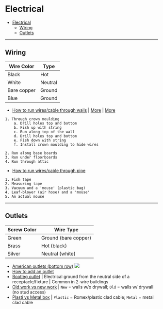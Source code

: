 # Electrical

* [Electrical](#electrical)
  * [Wiring](#wiring)
  * [Outlets](#outlets)

___
## Wiring

Wire Color | Type
-----------|-----
Black       | Hot
White       | Neutral
Bare copper | Ground
Blue        | Ground

* [How to run wires/cable through walls](http://diy.stackexchange.com/questions/420/what-are-some-ways-to-wire-rear-speakers-in-a-home-theater-system/427#427) | [More](http://diy.stackexchange.com/questions/455/what-is-the-easiest-method-to-fish-cable-through-the-ceiling) | [More](http://diy.stackexchange.com/questions/1234/how-do-i-run-ethernet-speaker-wire-and-coax-through-a-wall-into-a-crawlspace)
```
1. Through crown moulding
	a. Drill holes top and bottom
	b. Fish up with string
	c. Run along top of the wall
	d. Drill holes top and bottom
	e. Fish down with string
	f. Install crown moulding to hide wires

2. Run along base boards
3. Run under floorboards
4. Run through attic
```
* [How to run wires/cable through pipe](http://diy.stackexchange.com/questions/100279/how-can-i-pull-a-wire-through-a-pipe-that-has-too-many-turns-for-fish-tape)
```
1. Fish tape
2. Measuring tape
3. Vacuum and a 'mouse' (plastic bag)
4. Leaf-blower (air hose) and a 'mouse'
5. An actual mouse
```

___
## Outlets

Screw Color | Wire Type
------------|----------
Green       | Ground (bare copper)
Brass       | Hot (black)
Silver      | Neutral (white)

* [American outlets (bottom row)](http://i.stack.imgur.com/2cwsD.jpg)
![](http://i.stack.imgur.com/2cwsD.jpg)
* [How to add an outlet](https://www.youtube.com/watch?v=8HCtBPJuIZc&list=PLkJADc1qDrr_0NxtmzECiOWkr5de82kXV&index=420)
* [Bootleg outlet](http://diy.stackexchange.com/questions/11275/would-you-ever-wire-white-and-ground-together) | Electrical ground from the neutral side of a receptacle/fixture | Common in 2-wire buildings
* [Old work vs new work](http://homerenovations.about.com/od/electrical/ss/Types-Of-Electrical-Boxes.htm) | `New` = walls w/o drywall; `Old` = walls w/ drywall (no stud access)
* [Plasti vs Metal box](http://homerenovations.about.com/od/electrical/ss/Types-Of-Electrical-Boxes.htm) | `Plastic` = Romex/plastic clad cable; `Metal` = metal clad cable

